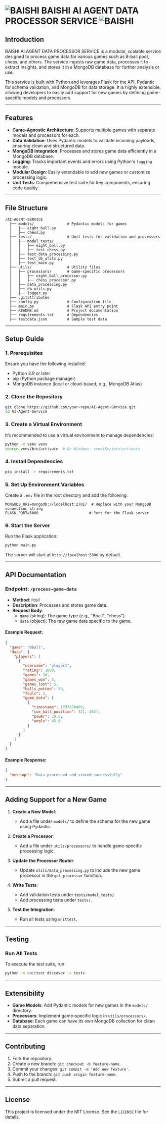 # ![BAISHI](https://i.imgur.com/Z2DDroP.png) BAISHI AI AGENT DATA PROCESSOR SERVICE ![BAISHI](https://i.imgur.com/Z2DDroP.png)

## Introduction

BAISHI AI AGENT DATA PROCESSOR SERVICE is a modular, scalable service designed to process game data for various games such as 8-ball pool, chess, and others. The service ingests raw game data, processes it to extract insights, and stores it in a MongoDB database for further analysis or use.

This service is built with Python and leverages Flask for the API, Pydantic for schema validation, and MongoDB for data storage. It is highly extensible, allowing developers to easily add support for new games by defining game-specific models and processors.

---

## Features

- **Game-Agnostic Architecture**: Supports multiple games with separate models and processors for each.
- **Data Validation**: Uses Pydantic models to validate incoming payloads, ensuring clean and structured data.
- **MongoDB Integration**: Processes and stores game data efficiently in a MongoDB database.
- **Logging**: Tracks important events and errors using Python's `logging` module.
- **Modular Design**: Easily extendable to add new games or customize processing logic.
- **Unit Tests**: Comprehensive test suite for key components, ensuring code quality.

---

## File Structure

```
/AI-AGENT-SERVICE
  ├── models/               # Pydantic models for games
  │   ├── eight_ball.py
  │   ├── chess.py
  ├── tests/                # Unit tests for validation and processors
  │   ├── model_tests/
  │   │   ├── eight_ball.py
  │   │   ├── test_chess.py
  │   ├── test_data_processing.py
  │   ├── test_db_utils.py
  │   ├── test_main.py
  ├── utils/                # Utility files
  │   ├── processors/       # Game-specific processors
  │   │   ├── eight_ball_processor.py
  │   │   ├── chess_processor.py
  │   ├── data_processing.py
  │   ├── db_utils.py
  │   ├── logger.py
  ├── .gitattributes
  ├── config.py             # Configuration file
  ├── main.py               # Flask API entry point
  ├── README.md             # Project documentation
  ├── requirements.txt      # Dependencies
  ├── testdata.json         # Sample test data
```

---

## Setup Guide

### 1. Prerequisites

Ensure you have the following installed:

- Python 3.9 or later
- pip (Python package manager)
- MongoDB instance (local or cloud-based, e.g., MongoDB Atlas)

### 2. Clone the Repository

```bash
git clone https://github.com/your-repo/AI-Agent-Service.git
cd AI-Agent-Service
```

### 3. Create a Virtual Environment

It’s recommended to use a virtual environment to manage dependencies:

```bash
python -m venv venv
source venv/bin/activate  # On Windows: venv\Scripts\activate
```

### 4. Install Dependencies

```bash
pip install -r requirements.txt
```

### 5. Set Up Environment Variables

Create a `.env` file in the root directory and add the following:

```env
MONGODB_URI=mongodb://localhost:27017  # Replace with your MongoDB connection string
FLASK_PORT=5000                       # Port for the Flask server
```

### 6. Start the Server

Run the Flask application:

```bash
python main.py
```

The server will start at `http://localhost:5000` by default.

---

## API Documentation

### Endpoint: `/process-game-data`

- **Method**: `POST`
- **Description**: Processes and stores game data.
- **Request Body**:
  - `game` (string): The game type (e.g., "8ball", "chess").
  - `data` (object): The raw game data specific to the game.

#### Example Request:

```json
{
  "game": "8ball",
  "data": {
    "players": [
      {
        "username": "player1",
        "rating": 1000,
        "games": 10,
        "games_won": 5,
        "games_lost": 5,
        "balls_potted": 50,
        "fouls": 2,
        "game_data": [
          {
            "timestamp": 1737678409,
            "cue_ball_position": [21, 302],
            "power": 30.5,
            "angle": 45.0
          }
        ]
      }
    ]
  }
}
```

#### Example Response:

```json
{
  "message": "Data processed and stored successfully"
}
```

---

## Adding Support for a New Game

1. **Create a New Model**:

   - Add a file under `models/` to define the schema for the new game using Pydantic.

2. **Create a Processor**:

   - Add a file under `utils/processors/` to handle game-specific processing logic.

3. **Update the Processor Router**:

   - Update `utils/data_processing.py` to include the new game processor in the `get_processor` function.

4. **Write Tests**:

   - Add validation tests under `tests/model_tests/`.
   - Add processing tests under `tests/`.

5. **Test the Integration**:
   - Run all tests using `unittest`.

---

## Testing

### Run All Tests

To execute the test suite, run:

```bash
python -m unittest discover -s tests
```

---

## Extensibility

- **Game Models**: Add Pydantic models for new games in the `models/` directory.
- **Processors**: Implement game-specific logic in `utils/processors/`.
- **Database**: Each game can have its own MongoDB collection for clean data separation.

---

## Contributing

1. Fork the repository.
2. Create a new branch: `git checkout -b feature-name`.
3. Commit your changes: `git commit -m 'Add new feature'`.
4. Push to the branch: `git push origin feature-name`.
5. Submit a pull request.

---

## License

This project is licensed under the MIT License. See the `LICENSE` file for details.

